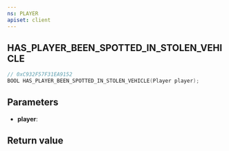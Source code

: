 ```yaml
---
ns: PLAYER
apiset: client
---
```

## HAS_PLAYER_BEEN_SPOTTED_IN_STOLEN_VEHICLE

```c
// 0xC932F57F31EA9152
BOOL HAS_PLAYER_BEEN_SPOTTED_IN_STOLEN_VEHICLE(Player player);
```


## Parameters
* **player**:

## Return value

